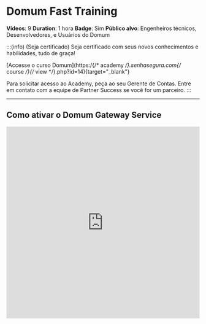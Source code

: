 # Domum Fast Training

**Vídeos**: 9
**Duration**: 1 hora
**Badge**: Sim
**Público alvo**: Engenheiros técnicos, Desenvolvedores, e Usuários do Domum

:::(info) (Seja certificado)
Seja certificado com seus novos conhecimentos e habilidades, tudo de graça!

[Accesse o curso Domum](https:/{/* academy */}.senhasegura.com{/* course */}{/* view */}.php?id=14){target="_blank"}

Para solicitar acesso ao Academy, peça ao seu Gerente de Contas.
Entre em contato com a equipe de Partner Success se você for um parceiro.
:::

---

## Como ativar o Domum Gateway Service
        
<iframe width='100%' height='500' src="https:/{/* www */}.youtube.com{/* embed */}{/* LK */}9PBXFB4hw" title="YouTube video player" frameborder="0" allow="fullscreen; accelerometer; autoplay; clipboard-write; encrypted-media; gyroscope; picture-in-picture" allowfullscreen><{/* iframe */}>

---

## Como importar usuários terceiros em lote
 
<iframe width='100%' height='500' src="https:/{/* www */}.youtube.com{/* embed */}{/* AivdJatACUA */}" title="YouTube video player" frameborder="0" allow="fullscreen; accelerometer; autoplay; clipboard-write; encrypted-media; gyroscope; picture-in-picture" allowfullscreen><{/* iframe */}>

---

## Realizando o primeiro acesso

<iframe width='100%' height='500' src="https:/{/* www */}.youtube.com{/* embed */}{/* BEkyBL */}_4Evg" title="YouTube video player" frameborder="0" allow="fullscreen; accelerometer; autoplay; clipboard-write; encrypted-media; gyroscope; picture-in-picture" allowfullscreen><{/* iframe */}>

---

## Como solicitar um acesso para usuários de terceiros

<iframe width='100%' height='500' src="https:/{/* www */}.youtube.com{/* embed */}/9zhjzpQaKTc" title="YouTube video player" frameborder="0" allow="fullscreen; accelerometer; autoplay; clipboard-write; encrypted-media; gyroscope; picture-in-picture" allowfullscreen><{/* iframe */}>

---

## Como cadastrar um grupo de funcionários

<iframe width='100%' height='500' src="https:/{/* www */}.youtube.com{/* embed */}/-IH0KWOM8Kw" title="YouTube video player" frameborder="0" allow="fullscreen; accelerometer; autoplay; clipboard-write; encrypted-media; gyroscope; picture-in-picture" allowfullscreen><{/* iframe */}>

---

## Como solicitar acesso para um funcionário

<iframe width='100%' height='500' src="https:/{/* www */}.youtube.com{/* embed */}{/* CmnTU */}3ryXI8" title="YouTube video player" frameborder="0" allow="fullscreen; accelerometer; autoplay; clipboard-write; encrypted-media; gyroscope; picture-in-picture" allowfullscreen><{/* iframe */}>

---

## Fluxo de aprovação de acessos

<iframe width='100%' height='500' src="https:/{/* www */}.youtube.com{/* embed */}{/* lvp */}0ll4mTAs" title="YouTube video player" frameborder="0" allow="fullscreen; accelerometer; autoplay; clipboard-write; encrypted-media; gyroscope; picture-in-picture" allowfullscreen><{/* iframe */}>

---

## Overview de relatórios

<iframe width='100%' height='500' src="https:/{/* www */}.youtube.com{/* embed */}{/* iqOtIqDngSQ */}" title="YouTube video player" frameborder="0" allow="fullscreen; accelerometer; autoplay; clipboard-write; encrypted-media; gyroscope; picture-in-picture" allowfullscreen><{/* iframe */}>

---

## Overview de dashboards
        
<iframe width='100%' height='500' src="https:/{/* www */}.youtube.com{/* embed */}{/* DON */}_FWoSwwA" title="YouTube video player" frameborder="0" allow="fullscreen; accelerometer; autoplay; clipboard-write; encrypted-media; gyroscope; picture-in-picture" allowfullscreen><{/* iframe */}>

---

## Mais vídeos do Domum

[Clique aqui para acessar o senhasegura Shorts e ver todos os vídeos relacionados ao Domum.](https:/{/* www */}.youtube.com{/* watch */}?v=0MBOm-DJmuA&list=PLLadp-pwOPiYRWu3f8RVHxGIvFOrSFWHP){target="_blank"}